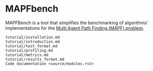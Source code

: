 # MAPFbench

MAPFBench is a tool that simplifies the benchmarking of 
algorithms' implementations for the [Multi Agent Path Finding (MAPF) 
problem](https://en.wikipedia.org/wiki/Multi-agent_pathfinding).

```{toctree}
tutorial/installation.md
tutorial/introduction.md
tutorial/test_format.md
tutorial/profiling.md
tutorial/metrics.md
tutorial/results_format.md
Code documentation <source/modules.rst>
```

